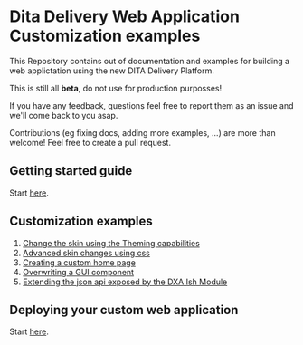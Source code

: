 # Dita Delivery Web Application Customization examples

This Repository contains out of documentation and examples for building a web applictation using the new DITA Delivery Platform.

This is still all **beta**, do not use for production purposses!

If you have any feedback, questions feel free to report them as an issue and we'll come back to you asap.

Contributions (eg fixing docs, adding more examples, ...) are more than welcome! Feel free to create a pull request.

## Getting started guide

Start [here](./docs/Getting-started.md).

## Customization examples

1. [Change the skin using the Theming capabilities](./docs/customizing/Change-the-skin.md)
2. [Advanced skin changes using css](./docs/customizing/Advanced-skinning.md)
3. [Creating a custom home page](./docs/customizing/Creating-custom-homepage.md)
4. [Overwriting a GUI component](./docs/customizing/Overwriting-gui-component.md)
5. [Extending the json api exposed by the DXA Ish Module](./docs/customizing/Extending-json-api.md)

## Deploying your custom web application

Start [here](./docs/Deploying-a-custom-web-app.md).